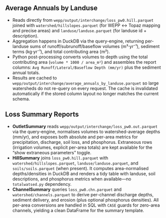 ## Average Annuals by Landuse

- Reads directly from `wepp/output/interchange/loss_pw0.hill.parquet` joined with
  `watershed/hillslopes.parquet` (for WEPP ↔ Topaz mapping and precise areas) and
  `landuse/landuse.parquet` (for landuse id + description).
- Aggregation happens in DuckDB via the query-engine, returning per-landuse sums of
  runoff/subrunoff/baseflow volumes (m³·yr⁻¹), sediment terms (kg·yr⁻¹), and total
  contributing area (m²).
- Python post-processing converts volumes to depth using the total contributing
  area (`volume * 1000 / area_m²`) and assembles the report columns:
  `Avg Runoff/Lateral/Baseflow Depth (mm/yr)` plus the sediment annual totals.
- Results are cached to `wepp/output/interchange/average_annuals_by_landuse.parquet`
  so large watersheds do not re-query on every request. The cache is invalidated
  automatically if the stored column layout no longer matches the current schema.

## Loss Summary Reports

- **OutletSummary** reads `wepp/output/interchange/loss_pw0.out.parquet` via the
  query-engine, normalises volumes to watershed-average depths (mm/yr), and exposes
  both absolute and per-area metrics for precipitation, discharge, soil loss, and
  phosphorus. Extraneous rows (irrigation volumes, explicit per-area totals) are
  kept available for the “show extraneous parameters” toggle.
- **HillSummary** joins `loss_pw0.hill.parquet` with `watershed/hillslopes.parquet`,
  `landuse/landuse.parquet`, and `soils/soils.parquet` (when present). It computes
  area-normalised depths/densities in DuckDB and renders a tidy table with landuse,
  soil descriptions, and phosphorus metrics when available—no `totalwatsed.py`
  dependency.
- **ChannelSummary** queries `loss_pw0.chn.parquet` and `watershed/channels.parquet`
  to derive per-channel discharge depths, sediment delivery, and erosion (plus
  optional phosphorus densities). All per-area conversions are handled in SQL with
  `CASE` guards for zero-area channels, yielding a clean DataFrame for the summary
  template.
